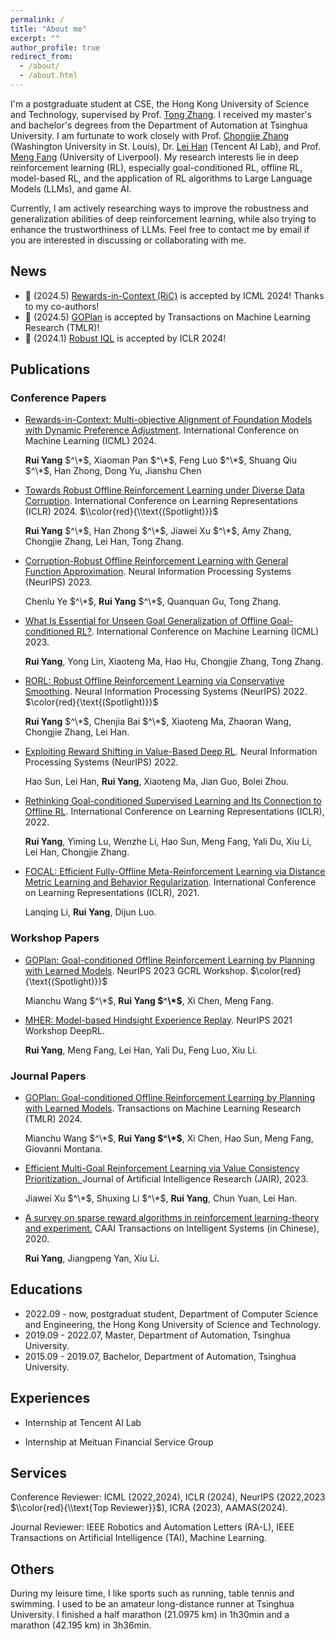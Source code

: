 ```yaml
---
permalink: /
title: "About me"
excerpt: ""
author_profile: true
redirect_from: 
  - /about/
  - /about.html
---
```


I'm a postgraduate student at CSE, the Hong Kong University of Science and Technology, supervised by Prof. [Tong Zhang](http://tongzhang-ml.org). I received my master's and bachelor's degrees from the Department of Automation at Tsinghua University. I am furtunate to work closely with Prof. [Chongjie Zhang](https://engineering.wustl.edu/faculty/Chongjie-Zhang.html) (Washington University in St. Louis), Dr. [Lei Han](http://www.leihan.org) (Tencent AI Lab), and Prof. [Meng Fang](https://mengf1.github.io) (University of Liverpool). My research interests lie in deep reinforcement learning (RL), especially goal-conditioned RL, offline RL, model-based RL, and the application of RL algorithms to Large Language Models (LLMs), and game AI. 

Currently, I am actively researching ways to improve the robustness and generalization abilities of deep reinforcement learning, while also trying to enhance the trustworthiness of LLMs. Feel free to contact me by email if you are interested in discussing or collaborating with me. 

News
------
- 🎉 (2024.5) [Rewards-in-Context (RiC)](https://arxiv.org/abs/2402.10207) is accepted by ICML 2024! Thanks to my co-authors!
- 🎉 (2024.5) [GOPlan](https://openreview.net/forum?id=zOKAmm8R9B) is accepted by Transactions on Machine Learning Research (TMLR)!
- 🎉 (2024.1) [Robust IQL](https://openreview.net/forum?id=5hAMmCU0bK) is accepted by ICLR 2024!

Publications
------

### Conference Papers
- [Rewards-in-Context: Multi-objective Alignment of Foundation Models with Dynamic Preference Adjustment](https://arxiv.org/abs/2402.10207). International Conference on Machine Learning (ICML) 2024.

  **Rui Yang** $^\*$, Xiaoman Pan $^\*$, Feng Luo $^\*$, Shuang Qiu $^\*$, Han Zhong, Dong Yu, Jianshu Chen

- [Towards Robust Offline Reinforcement Learning under Diverse Data Corruption](https://openreview.net/forum?id=5hAMmCU0bK). International Conference on Learning Representations (ICLR) 2024. $\\color{red}{\\text{(Spotlight)}}$
  
  **Rui Yang** $^\*$, Han Zhong $^\*$, Jiawei Xu $^\*$, Amy Zhang, Chongjie Zhang, Lei Han, Tong Zhang. 

- [Corruption-Robust Offline Reinforcement Learning with General Function Approximation](https://openreview.net/forum?id=K9M7XNS9BX). Neural Information Processing Systems (NeurIPS) 2023.

  Chenlu Ye $^\*$, **Rui Yang** $^\*$, Quanquan Gu, Tong Zhang. 

- [What Is Essential for Unseen Goal Generalization of Offline Goal-conditioned RL?](https://openreview.net/forum?id=UrQySwOk4q). International Conference on Machine Learning (ICML) 2023. 

  **Rui Yang**, Yong Lin, Xiaoteng Ma, Hao Hu, Chongjie Zhang, Tong Zhang. 

- [RORL: Robust Offline Reinforcement Learning via Conservative Smoothing](https://openreview.net/forum?id=_QzJJGH_KE). Neural Information Processing Systems (NeurIPS) 2022. $\color{red}{\text{(Spotlight)}}$

  **Rui Yang** $^\*$, Chenjia Bai $^\*$, Xiaoteng Ma, Zhaoran Wang, Chongjie Zhang, Lei Han. 

- [Exploiting Reward Shifting in Value-Based Deep RL](https://openreview.net/forum?id=iCxRsZcVVAH). Neural Information Processing Systems (NeurIPS) 2022.

  Hao Sun, Lei Han, **Rui Yang**, Xiaoteng Ma, Jian Guo, Bolei Zhou.

- [Rethinking Goal-conditioned Supervised Learning and Its Connection to Offline RL](https://openreview.net/forum?id=KJztlfGPdwW). International Conference on Learning Representations (ICLR), 2022. 

  **Rui Yang**, Yiming Lu, Wenzhe Li, Hao Sun, Meng Fang, Yali Du, Xiu Li, Lei Han, Chongjie Zhang. 

- [FOCAL: Efficient Fully-Offline Meta-Reinforcement Learning via Distance Metric Learning and Behavior Regularization](https://openreview.net/forum?id=8cpHIfgY4Dj). International Conference on Learning Representations (ICLR), 2021.

  Lanqing Li, **Rui Yang**, Dijun Luo. 

### Workshop Papers

- [GOPlan: Goal-conditioned Offline Reinforcement Learning by Planning with Learned Models](https://openreview.net/forum?id=qU6tZmppN7). NeurIPS 2023 GCRL Workshop. $\color{red}{\text{(Spotlight)}}$

  Mianchu Wang $^\*$, **Rui Yang $^\*$**, Xi Chen, Meng Fang. 

- [MHER: Model-based Hindsight Experience Replay](https://openreview.net/forum?id=3zsx-jhn2LM). NeurIPS 2021 Workshop DeepRL.

  **Rui Yang**, Meng Fang, Lei Han, Yali Du, Feng Luo, Xiu Li.  


### Journal Papers
- [GOPlan: Goal-conditioned Offline Reinforcement Learning by Planning with Learned Models](https://openreview.net/forum?id=zOKAmm8R9B). Transactions on Machine Learning Research (TMLR) 2024.

  Mianchu Wang $^\*$, **Rui Yang $^\*$**, Xi Chen, Hao Sun, Meng Fang, Giovanni Montana.

- [Efficient Multi-Goal Reinforcement Learning via Value Consistency Prioritization. ](https://www.jair.org/index.php/jair/article/view/14398) Journal of Artificial Intelligence Research (JAIR), 2023.

  Jiawei Xu $^\*$, Shuxing Li $^\*$, **Rui Yang**, Chun Yuan, Lei Han. 

- [A survey on sparse reward algorithms in reinforcement learning-theory and experiment.](http://html.rhhz.net/tis/html/202003031.htm) CAAI Transactions on Intelligent Systems (in Chinese), 2020.

  **Rui Yang**, Jiangpeng Yan, Xiu Li. 


Educations
------
- 2022.09 - now, postgraduat student, Department of Computer Science and Engineering, the Hong Kong University of Science and Technology.
- 2019.09 - 2022.07, Master, Department of Automation, Tsinghua University.
- 2015.09 - 2019.07, Bachelor, Department of Automation, Tsinghua University.

Experiences
------
-  Internship at Tencent AI Lab

-  Internship at Meituan Financial Service Group

Services
------
Conference Reviewer: ICML (2022,2024), ICLR (2024), NeurIPS (2022,2023 $\\color{red}{\\text{Top Reviewer}}$), ICRA (2023), AAMAS(2024). 

Journal Reviewer: IEEE Robotics and Automation Letters (RA-L), IEEE Transactions on Artificial Intelligence (TAI), Machine Learning.



Others
------
During my leisure time, I like sports such as running, table tennis and swimming. I used to be an amateur long-distance runner at Tsinghua University. I finished a half marathon (21.0975 km) in 1h30min and a marathon (42.195 km) in 3h36min.
